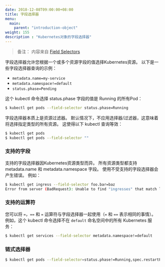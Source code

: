 ```yaml
---
date: 2018-12-08T09:00:00+08:00
title: 字段选择器
menu:
  main:
    parent: "introduction-object"
weight: 155
description : "Kubernetes对象的字段选择器"
---
```


> 备注： 内容来自 [Field Selectors](https://kubernetes.io/docs/concepts/overview/working-with-objects/field-selectors/)

字段选择器允许您根据一个或多个资源字段的值选择Kubernetes资源。 以下是一些字段选择器查询的示例：

- `metadata.name=my-service`
- `metadata.namespace!=default`
- `status.phase=Pending`

这个 kubectl 命令选择 status.phase 字段的值是 Running 的所有Pod：

```bash
$ kubectl get pods --field-selector status.phase=Running
```

字段选择器本质上是资源过滤器。 默认情况下，不应用选择器/过滤器，这意味着将选择指定类型的所有资源。 这使得以下 kubectl 查询等效：

```bash
$ kubectl get pods
$ kubectl get pods --field-selector ""
```

### 支持的字段

支持的字段选择器因Kubernetes资源类型而异。 所有资源类型都支持 metadata.name 和 metadata.namespace 字段。 使用不受支持的字段选择器会产生错误。 例如：

```bash
$ kubectl get ingress --field-selector foo.bar=baz
Error from server (BadRequest): Unable to find "ingresses" that match label selector "", field selector "foo.bar=baz": "foo.bar" is not a known field selector: only "metadata.name", "metadata.namespace"
```

### 支持的运算符

您可以将 `=`，`==` 和 `=` 运算符与字段选择器一起使用（`=` 和 `==` 表示相同的事情）。 例如，这个 kubectl 命令选择不在 `default` 命名空间中的所有 Kubernetes 服务：

```bash
$ kubectl get services --field-selector metadata.namespace!=default
```

### 链式选择器



```bash
$ kubectl get pods --field-selector=status.phase!=Running,spec.restartPolicy=Always
```






